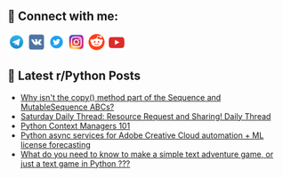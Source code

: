 ## 🔎 Connect with me:
[<img src="https://github.com/bullbesh/bullbesh/blob/main/images/Telegram.png" width="32" height="32" />](https://t.me/bullbesh)
[<img src="https://github.com/bullbesh/bullbesh/blob/main/images/VK.png" width="32" height="32" />](https://vk.com/bullbesh)
[<img src="https://github.com/bullbesh/bullbesh/blob/main/images/Twitter.png" width="32" height="32" />](https://twitter.com/bullbesh1)
[<img src="https://github.com/bullbesh/bullbesh/blob/main/images/Instagram.png" width="32" height="32" />](https://www.instagram.com/bullbesh)
[<img src="https://github.com/bullbesh/bullbesh/blob/main/images/Reddit.png" width="32" height="32" />](https://www.reddit.com/user/bullbesh)
[<img src="https://github.com/bullbesh/bullbesh/blob/main/images/YouTube.png" width="32" height="32" />](https://www.youtube.com/channel/UCtfjRs6uzgq5mfm8S06WTcg)

## 📕 Latest r/Python Posts
<!-- BLOG-POST-LIST:START -->
- [Why isn&#39;t the copy&lpar;&rpar; method part of the Sequence and MutableSequence ABCs?](https://www.reddit.com/r/Python/comments/1nllur9/why_isnt_the_copy_method_part_of_the_sequence_and/)
- [Saturday Daily Thread: Resource Request and Sharing! Daily Thread](https://www.reddit.com/r/Python/comments/1nljibj/saturday_daily_thread_resource_request_and/)
- [Python Context Managers 101](https://www.reddit.com/r/Python/comments/1nld9qx/python_context_managers_101/)
- [Python async services for Adobe Creative Cloud automation + ML license forecasting](https://www.reddit.com/r/Python/comments/1nld16q/python_async_services_for_adobe_creative_cloud/)
- [What do you need to know to make a simple text adventure game, or just a text game in Python ???](https://www.reddit.com/r/Python/comments/1nlaq8e/what_do_you_need_to_know_to_make_a_simple_text/)
<!-- BLOG-POST-LIST:END -->
